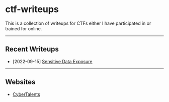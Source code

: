 # ctf-writeups

This is a collection of writeups for CTFs either I have participated in or trained for online.

---

## Recent Writeups

- [2022-09-15] [Sensitive Data Exposure](./CyberTalents/Introduction-to-Cybersecurity/lesson-11.md)

---

## Websites

- [CyberTalents](./CyberTalents/README.md)
